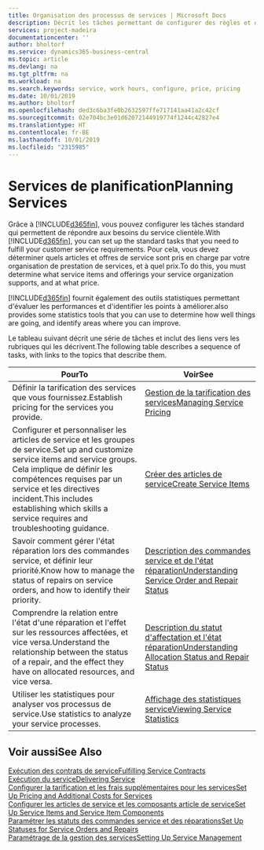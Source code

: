```yaml
---
title: Organisation des processus de services | Microsoft Docs
description: Décrit les tâches permettant de configurer des règles et des valeurs pour définir vos stratégies de services et vos processus de vente.
services: project-madeira
documentationcenter: ''
author: bholtorf
ms.service: dynamics365-business-central
ms.topic: article
ms.devlang: na
ms.tgt_pltfrm: na
ms.workload: na
ms.search.keywords: service, work hours, configure, price, pricing
ms.date: 10/01/2019
ms.author: bholtorf
ms.openlocfilehash: ded3c6ba3fe0b2632597ffe717141aa41a2c42cf
ms.sourcegitcommit: 02e704bc3e01d62072144919774f1244c42827e4
ms.translationtype: HT
ms.contentlocale: fr-BE
ms.lasthandoff: 10/01/2019
ms.locfileid: "2315985"
---
```

# <a name="planning-services"></a><span data-ttu-id="f0625-103">Services de planification</span><span class="sxs-lookup"><span data-stu-id="f0625-103">Planning Services</span></span>
<span data-ttu-id="f0625-104">Grâce à [!INCLUDE[d365fin](includes/d365fin_md.md)], vous pouvez configurer les tâches standard qui permettent de répondre aux besoins du service clientèle.</span><span class="sxs-lookup"><span data-stu-id="f0625-104">With [!INCLUDE[d365fin](includes/d365fin_md.md)], you can set up the standard tasks that you need to fulfill your customer service requirements.</span></span> <span data-ttu-id="f0625-105">Pour cela, vous devez déterminer quels articles et offres de service sont pris en charge par votre organisation de prestation de services, et à quel prix.</span><span class="sxs-lookup"><span data-stu-id="f0625-105">To do this, you must determine what service items and offerings your service organization supports, and at what price.</span></span>   

[!INCLUDE[d365fin](includes/d365fin_md.md)] <span data-ttu-id="f0625-106">fournit également des outils statistiques permettant d'évaluer les performances et d'identifier les points à améliorer.</span><span class="sxs-lookup"><span data-stu-id="f0625-106">also provides some statistics tools that you can use to determine how well things are going, and identify areas where you can improve.</span></span>
  
<span data-ttu-id="f0625-107">Le tableau suivant décrit une série de tâches et inclut des liens vers les rubriques qui les décrivent.</span><span class="sxs-lookup"><span data-stu-id="f0625-107">The following table describes a sequence of tasks, with links to the topics that describe them.</span></span>   
  
|<span data-ttu-id="f0625-108">**Pour**</span><span class="sxs-lookup"><span data-stu-id="f0625-108">**To**</span></span>|<span data-ttu-id="f0625-109">**Voir**</span><span class="sxs-lookup"><span data-stu-id="f0625-109">**See**</span></span>|  
|------------|-------------|  
|<span data-ttu-id="f0625-110">Définir la tarification des services que vous fournissez.</span><span class="sxs-lookup"><span data-stu-id="f0625-110">Establish pricing for the services you provide.</span></span>|[<span data-ttu-id="f0625-111">Gestion de la tarification des services</span><span class="sxs-lookup"><span data-stu-id="f0625-111">Managing Service Pricing</span></span>](service-service-price-management.md)|
|<span data-ttu-id="f0625-112">Configurer et personnaliser les articles de service et les groupes de service.</span><span class="sxs-lookup"><span data-stu-id="f0625-112">Set up and customize service items and service groups.</span></span> <span data-ttu-id="f0625-113">Cela implique de définir les compétences requises par un service et les directives incident.</span><span class="sxs-lookup"><span data-stu-id="f0625-113">This includes establishing which skills a service requires and troubleshooting guidance.</span></span>| [<span data-ttu-id="f0625-114">Créer des articles de service</span><span class="sxs-lookup"><span data-stu-id="f0625-114">Create Service Items</span></span>](service-how-to-create-service-items.md)|  
|<span data-ttu-id="f0625-115">Savoir comment gérer l'état réparation lors des commandes service, et définir leur priorité.</span><span class="sxs-lookup"><span data-stu-id="f0625-115">Know how to manage the status of repairs on service orders, and how to identify their priority.</span></span>|[<span data-ttu-id="f0625-116">Description des commandes service et de l'état réparation</span><span class="sxs-lookup"><span data-stu-id="f0625-116">Understanding Service Order and Repair Status</span></span>](service-service-order-status-and-repair-status.md)|  
|<span data-ttu-id="f0625-117">Comprendre la relation entre l'état d'une réparation et l'effet sur les ressources affectées, et vice versa.</span><span class="sxs-lookup"><span data-stu-id="f0625-117">Understand the relationship between the status of a repair, and the effect they have on allocated resources, and vice versa.</span></span>|[<span data-ttu-id="f0625-118">Description du statut d'affectation et l'état réparation</span><span class="sxs-lookup"><span data-stu-id="f0625-118">Understanding Allocation Status and Repair Status</span></span>](service-allocation-status-and-repair-status.md)|  
|<span data-ttu-id="f0625-119">Utiliser les statistiques pour analyser vos processus de service.</span><span class="sxs-lookup"><span data-stu-id="f0625-119">Use statistics to analyze your service processes.</span></span> | [<span data-ttu-id="f0625-120">Affichage des statistiques service</span><span class="sxs-lookup"><span data-stu-id="f0625-120">Viewing Service Statistics</span></span>](service-service-statistics.md) |

## <a name="see-also"></a><span data-ttu-id="f0625-121">Voir aussi</span><span class="sxs-lookup"><span data-stu-id="f0625-121">See Also</span></span>
[<span data-ttu-id="f0625-122">Exécution des contrats de service</span><span class="sxs-lookup"><span data-stu-id="f0625-122">Fulfilling Service Contracts</span></span>](service-fulfill-service-contracts.md)  
[<span data-ttu-id="f0625-123">Exécution du service</span><span class="sxs-lookup"><span data-stu-id="f0625-123">Delivering Service</span></span>](service-deliver-service.md)  
[<span data-ttu-id="f0625-124">Configurer la tarification et les frais supplémentaires pour les services</span><span class="sxs-lookup"><span data-stu-id="f0625-124">Set Up Pricing and Additional Costs for Services</span></span>](service-how-setup-service-costs-pricing.md)  
[<span data-ttu-id="f0625-125">Configurer les articles de service et les composants article de service</span><span class="sxs-lookup"><span data-stu-id="f0625-125">Set Up Service Items and Service Item Components</span></span>](service-how-setup-service-items.md)  
[<span data-ttu-id="f0625-126">Paramétrer les statuts des commandes service et des réparations</span><span class="sxs-lookup"><span data-stu-id="f0625-126">Set Up Statuses for Service Orders and Repairs</span></span>](service-order-repair-status.md)  
[<span data-ttu-id="f0625-127">Paramétrage de la gestion des services</span><span class="sxs-lookup"><span data-stu-id="f0625-127">Setting Up Service Management</span></span>](service-setup-service.md)  
